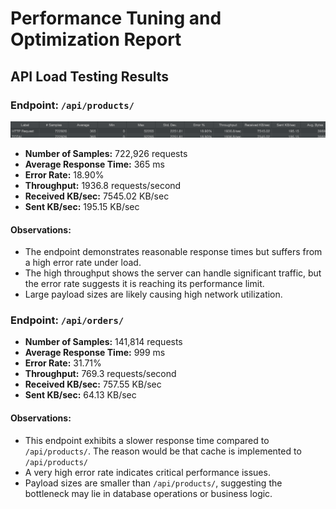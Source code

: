 # Performance Tuning and Optimization Report

## API Load Testing Results

### Endpoint: `/api/products/`
![Alt text](./products_performance.png)

- **Number of Samples:** 722,926 requests
- **Average Response Time:** 365 ms
- **Error Rate:** 18.90%
- **Throughput:** 1936.8 requests/second
- **Received KB/sec:** 7545.02 KB/sec
- **Sent KB/sec:** 195.15 KB/sec

#### Observations:
- The endpoint demonstrates reasonable response times but suffers from a high error rate under load.
- The high throughput shows the server can handle significant traffic, but the error rate suggests it is reaching its performance limit.
- Large payload sizes are likely causing high network utilization.

### Endpoint: `/api/orders/`
- **Number of Samples:** 141,814 requests
- **Average Response Time:** 999 ms
- **Error Rate:** 31.71%
- **Throughput:** 769.3 requests/second
- **Received KB/sec:** 757.55 KB/sec
- **Sent KB/sec:** 64.13 KB/sec

#### Observations:
- This endpoint exhibits a slower response time compared to `/api/products/`. The reason would be that cache is implemented to `/api/products/`
- A very high error rate indicates critical performance issues.
- Payload sizes are smaller than `/api/products/`, suggesting the bottleneck may lie in database operations or business logic.
